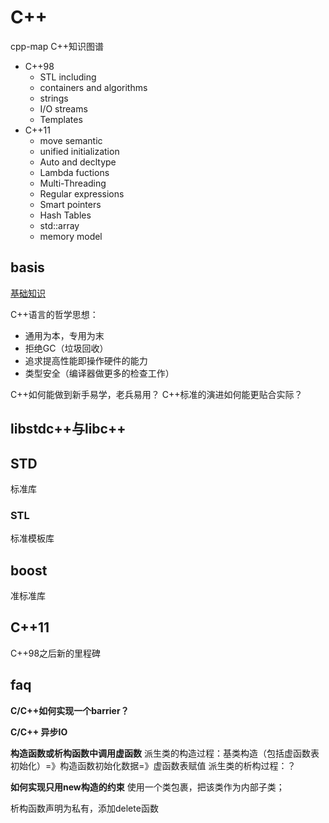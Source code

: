 # C++
cpp-map C++知识图谱

+ C++98
    + STL including
    + containers and algorithms
    + strings
    + I/O streams
    + Templates
+ C++11
    + move semantic
    + unified initialization
    + Auto and decltype
    + Lambda fuctions
    + Multi-Threading
    + Regular expressions
    + Smart pointers
    + Hash Tables
    + std::array
    + memory model

## basis
[基础知识](basis/README.md)

C++语言的哲学思想：
+ 通用为本，专用为末
+ 拒绝GC（垃圾回收）
+ 追求提高性能即操作硬件的能力
+ 类型安全（编译器做更多的检查工作）

C++如何能做到新手易学，老兵易用？
C++标准的演进如何能更贴合实际？

## libstdc++与libc++

## STD
标准库

### STL
标准模板库

## boost
准标准库

## C++11
C++98之后新的里程碑

## faq
**C/C++如何实现一个barrier？**

**C/C++ 异步IO**

**构造函数或析构函数中调用虚函数**
派生类的构造过程：基类构造（包括虚函数表初始化）=》构造函数初始化数据=》虚函数表赋值
派生类的析构过程：？

**如何实现只用new构造的约束**
使用一个类包裹，把该类作为内部子类；

析构函数声明为私有，添加delete函数
